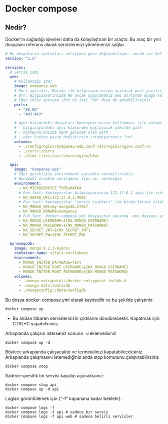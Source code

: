 # Docker compose

## Nedir?

Docker'ın sağladığı işlevleri daha da kolaylaştıran bir araçtır.
Bu araç bir yml dosyasını referans alarak servislerinizi yönetmenizi sağlar.

```yml
# Bu dosyaların syntaxları versiyona göre değişebiliyor. ancak siz belirtmeyebilirsiniz çünkü deprecated oldu
version: "3.5"

services:
  # Servis ismi
  web:
    # Kullandığı imaj
    image: kompaney-web
    # Port ayarıdır. Burada ilk bilgisayarınızda açılacak port yazılır, ardından iki nokta üst üste eklenip konteynırınızın, ve yahut uygulamanızın kabul ettiği port yazılır.
    # Örn: Bilgisayarınızda 80 ancak uygulamanız 666 portunda ayağa kalkıyorsa "80:666" olarak yazılır
    # Eğer ikisi aynıysa (örn 80 ise) "80" diye de geçebilirsiniz
    ports:
      - "80:80"
      - "443:443"

    # Aynı klasördeki dosyaları konteynırınızın kullanması için volume ayarını yapabilirsiniz. Sırasıyla aralarda iki nokta üst üste olacak şekilde
    # - bilgisayardaki aynı klasörden başlayacak şekilde path
    # - konteynırınızda denk gelecek olan path
    # - eğer üstüne yazıp değiştirsin istemiyorsanız "ro"
    volumes:
      - ./config/nginx/kompaney-web.conf:/etc/nginx/nginx.conf:ro
      - ./certs:/certs
      - ./html-files:/usr/share/nginx/html

  api:
    image: "kompaney-api"
    # Eğer gerekliyse environment variable verebilirsiniz.
    # Buradaki örnekte veritabanı tipi vs. vereceğiz
    environment:
      - NX_MICROSERVICE_TYPE=KAFKA
      # Fun fact: konteynırlar bilgisayarınıza 172.17.0.1 ipsi ile istek atabilir
      - NX_KAFKA_URL=172.17.0.1:9092
      # Fun fact: konteynırlar "servis isimleri" ile birbirlerine istek atabilir
      - NX_MONGO_URL=my-mongodb:27017
      - NX_MONGO_DBNAME=kompaney
      # Fun fact: docker-compose.yml dosyasının yanında .env dosyası açıp "${}" içindekileri doldurabilirsiniz. yoksa default olarak boş değer verecektir, ya da :"DEĞER" bişi eklendiyse bu gelecektir
      - NX_MONGO_USERNAME=${NX_MONGO_USERNAME}
      - NX_MONGO_PASSWORD=${NX_MONGO_PASSWORD}
      - NX_SECRET_JWT=${NX_SECRET_JWT}
      - NX_SECRET_PW=${NX_SECRET_PW}

  my-mongodb:
    image: mongo:4.2.3-bionic
    container_name: sifali-veritabani
    environment:
      - MONGO_INITDB_DATABASE=test
      - MONGO_INITDB_ROOT_USERNAME=${NX_MONGO_USERNAME}
      - MONGO_INITDB_ROOT_PASSWORD=${NX_MONGO_PASSWORD}
    volumes:
      - ./mongo-entrypoint:/docker-entrypoint-initdb.d
      - ./mongo-data:/data/db
      - ./mongoconfig:/data/configdb
```

Bu dosya docker-compose.yml olarak kaydedilir ve bu şekilde çalıştırılır.

```
docker compose up
```

- Bu andan itibaren servislerinizin çıktılarını döndürecektir.
  Kapatmak için CTRL+C yapabilirsiniz.

Arkaplanda çalışsın isterseniz sonuna `-d` eklemelisiniz

```
docker compose up -d
```

Böylece arkaplanda çalışacaktır ve terminalinizi kapatabileceksiniz. Arkaplanda çalışmasını istemediğiniz anda stop komutunu çalıştırabilirsiniz

```
docker compose stop
```

Sadece spesifik bir servisi kapatıp açacaksanız:

```
docker compose stop api
docker compose up -d api
```

Logları görüntülemek için ("-f" kapanana kadar bekletir):

```
docker compose logs -f
docker compose logs -f api # sadece bir servis
docker compose logs -f api web # sadece belirli servisler
```
